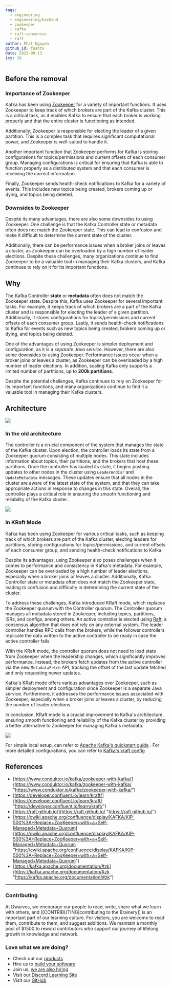```yaml
---
tags:
  - engineering
  - engineering/backend
  - zookeeper
  - kafka
  - raft-consensus
  - raft
author: Phat Nguyen
github_id: fuatto
date: 2023-09-13
icy: 10
---
```


## Before the removal
### Importance of Zookeeper
Kafka has been using [Zookeeper](https://cwiki.apache.org/confluence/display/ZOOKEEPER/ProjectDescription) for a variety of important functions. It uses Zookeeper to keep track of which brokers are part of the Kafka cluster. This is a critical task, as it enables Kafka to ensure that each broker is working properly and that the entire cluster is functioning as intended.

Additionally, Zookeeper is responsible for electing the leader of a given partition. This is a complex task that requires significant computational power, and Zookeeper is well-suited to handle it.

Another important function that Zookeeper performs for Kafka is storing configurations for topics/permissions and current offsets of each consumer group. Managing configurations is critical for ensuring that Kafka is able to function properly as a distributed system and that each consumer is receiving the correct information.

Finally, Zookeeper sends health-check notifications to Kafka for a variety of events. This includes new topics being created, brokers coming up or dying, and topics being deleted.

### Downsides to Zookeeper
Despite its many advantages, there are also some downsides to using Zookeeper. One challenge is that the Kafka Controller state or metadata often does not match the Zookeeper state. This can lead to confusion and make it difficult to determine the current state of the cluster.

Additionally, there can be performance issues when a broker joins or leaves a cluster, as Zookeeper can be overloaded by a high number of leader elections. Despite these challenges, many organizations continue to find Zookeeper to be a valuable tool in managing their Kafka clusters, and Kafka continues to rely on it for its important functions.

## Why 
The Kafka Controller **state** or **metadata** often does not match the Zookeeper state. Despite this, Kafka uses Zookeeper for several important tasks. For example, it keeps track of which brokers are a part of the Kafka cluster and is responsible for electing the leader of a given partition. Additionally, it stores configurations for topics/permissions and current offsets of each consumer group. Lastly, it sends health-check notifications to Kafka for events such as new topics being created, brokers coming up or dying, and topics being deleted.

One of the advantages of using Zookeeper is simpler deployment and configuration, as it is a *separate Java service*. However, there are also some downsides to using Zookeeper. Performance issues occur when a broker joins or leaves a cluster, as Zookeeper can be overloaded by a high number of leader elections. In addition, scaling Kafka only supports a limited number of partitions, up to **200k partitions**.

Despite the potential challenges, Kafka continues to rely on Zookeeper for its important functions, and many organizations continue to find it a valuable tool in managing their Kafka clusters.

## Architecture
![](assets/the-removal-of-apache-kafka's-dependency-on-zookeeper_kafka_architecture.webp)

### In the old architecture
The controller is a crucial component of the system that manages the state of the Kafka cluster. Upon election, the controller loads its state from a Zookeeper quorum consisting of multiple nodes. This state includes information about topics, their partitions, and the brokers that host these partitions. Once the controller has loaded its state, it begins pushing updates to other nodes in the cluster using `LeaderAndIsr` and `UpdateMetadata` messages. These updates ensure that all nodes in the cluster are aware of the latest state of the system, and that they can take appropriate actions in response to changes in this state. Overall, the controller plays a critical role in ensuring the smooth functioning and reliability of the Kafka cluster.

![](assets/the-removal-of-apache-kafka's-dependency-on-zookeeper_kafka-controller-apis.webp)

### In **KRaft Mode**
Kafka has been using Zookeeper for various critical tasks, such as keeping track of which brokers are part of the Kafka cluster, electing leaders for partitions, storing configurations for topics/permissions, and current offsets of each consumer group, and sending health-check notifications to Kafka.

Despite its advantages, using Zookeeper also poses challenges when it comes to performance and consistency in Kafka's metadata. For example, Zookeeper can be overloaded by a high number of leader elections, especially when a broker joins or leaves a cluster. Additionally, Kafka Controller state or metadata often does not match the Zookeeper state, leading to confusion and difficulty in determining the current state of the cluster.

To address these challenges, Kafka introduced KRaft mode, which replaces the Zookeeper quorum with the Controller quorum. The Controller quorum manages all metadata stored in Zookeeper, including topics, partitions, ISRs, and configs, among others. An active controller is elected using [Raft](https://raft.github.io/), a consensus algorithm that does not rely on any external system. The leader controller handles RPC calls from the brokers, while the follower controllers replicate the data written to the active controller to be ready in case the active controller fails.

With the KRaft mode, the controller quorum does not need to load state from Zookeeper when the leadership changes, which significantly improves performance. Instead, the brokers fetch updates from the active controller via the new `MetadataFetch` API, tracking the offset of the last update fetched and only requesting newer updates.

Kafka's KRaft mode offers various advantages over Zookeeper, such as simpler deployment and configuration since Zookeeper is a separate Java service. Furthermore, it addresses the performance issues associated with Zookeeper, especially when a broker joins or leaves a cluster, by reducing the number of leader elections.

In conclusion, KRaft mode is a crucial improvement to Kafka's architecture, ensuring smooth functioning and reliability of the Kafka cluster by providing a better alternative to Zookeeper for managing Kafka's metadata.

![](assets/the-removal-of-apache-kafka's-dependency-on-zookeeper_time-shutdown-operations-kafka.webp)

For simple local setup, can refer to [Apache Kafka's quickstart guide](https://kafka.apache.org/quickstart) . For more detailed configurations, you can refer to [Kafka's kraft config](https://kafka.apache.org/documentation/#kraft_config) 

## References
- [https://www.conduktor.io/kafka/zookeeper-with-kafka/](https://www.conduktor.io/kafka/zookeeper-with-kafka/ "https://www.conduktor.io/kafka/zookeeper-with-kafka/")
- [https://developer.confluent.io/learn/kraft/](https://developer.confluent.io/learn/kraft/ "https://developer.confluent.io/learn/kraft/")
- [https://raft.github.io/](https://raft.github.io/ "https://raft.github.io/")
- [https://cwiki.apache.org/confluence/display/KAFKA/KIP-500%3A+Replace+ZooKeeper+with+a+Self-Managed+Metadata+Quorum](https://cwiki.apache.org/confluence/display/KAFKA/KIP-500%3A+Replace+ZooKeeper+with+a+Self-Managed+Metadata+Quorum "https://cwiki.apache.org/confluence/display/KAFKA/KIP-500%3A+Replace+ZooKeeper+with+a+Self-Managed+Metadata+Quorum")
- [https://kafka.apache.org/documentation/#zk](https://kafka.apache.org/documentation/#zk "https://kafka.apache.org/documentation/#zk")

---
<!-- cta -->

### Contributing
At Dwarves, we encourage our people to read, write, share what we learn with others, and [[CONTRIBUTING|contributing to the Brainery]] is an important part of our learning culture. For visitors, you are welcome to read them, contribute to them, and suggest additions. We maintain a monthly pool of $1500 to reward contributors who support our journey of lifelong growth in knowledge and network.

### Love what we are doing?
- Check out our [products](https://superbits.co)
- Hire us to [build your software](https://d.foundation)
- Join us, [we are also hiring](https://github.com/dwarvesf/WeAreHiring)
- Visit our [Discord Learning Site](https://discord.gg/dzNBpNTVEZ)
- Visit our [GitHub](https://github.com/dwarvesf)